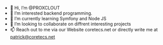 - 👋 Hi, I’m @PROXCLOUT
- 👀 I’m interested backend programming.
- 🌱 I’m currently learning Symfony and Node JS
- 💞️ I’m looking to collaborate on diffrent interesting projects
- 📫 Reach out to me via our Website coretecs.net or directly write me at patrick@coretecs.net

<!---
PROXCLOUT/PROXCLOUT is a ✨ special ✨ repository because its `README.md` (this file) appears on your GitHub profile.
You can click the Preview link to take a look at your changes.
--->
